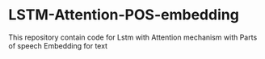 # LSTM-Attention-POS-embedding
This repository contain code for Lstm with Attention mechanism with Parts of speech Embedding for text
